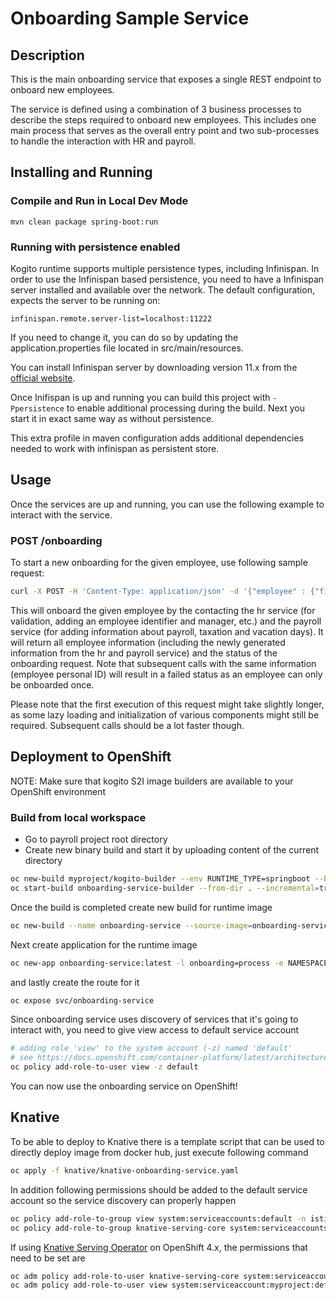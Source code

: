 # Onboarding Sample Service

## Description

This is the main onboarding service that exposes a single REST endpoint to onboard new employees.

The service is defined using a combination of 3 business processes to describe the steps required to onboard new employees.  This includes one main process that serves as the overall entry point and two sub-processes to handle the interaction with HR and payroll. 

## Installing and Running

### Compile and Run in Local Dev Mode

```
mvn clean package spring-boot:run
```

### Running with persistence enabled

Kogito runtime supports multiple persistence types, including Infinispan.
In order to use the Infinispan based persistence, you need to have a Infinispan server installed and available over the network.
The default configuration, expects the server to be running on:
```
infinispan.remote.server-list=localhost:11222
```
If you need to change it, you can do so by updating the application.properties file located in src/main/resources.

You can install Infinispan server by downloading version 11.x from the [official website](https://infinispan.org/download/).


Once Inifispan is up and running you can build this project with `-Ppersistence` to enable additional processing
during the build. Next you start it in exact same way as without persistence.

This extra profile in maven configuration adds additional dependencies needed to work with infinispan as persistent store. 

## Usage

Once the services are up and running, you can use the following example to interact with the service.

### POST /onboarding

To start a new onboarding for the given employee, use following sample request:

```sh
curl -X POST -H 'Content-Type: application/json' -d '{"employee" : {"firstName" : "Mark", "lastName" : "Test", "personalId" : "xxx-yy-zzz", "birthDate" : "1995-12-10T14:50:12.123+02:00", "address" : {"country" : "US", "city" : "Boston", "street" : "any street 3", "zipCode" : "10001"}}}' http://localhost:8080/onboarding
```

This will onboard the given employee by the contacting the hr service (for validation, adding an employee identifier and manager, etc.) and the payroll service (for adding information about payroll, taxation and vacation days).  It will return all employee information (including the newly generated information from the hr and payroll service) and the status of the onboarding request.  Note that subsequent calls with the same information (employee personal ID) will result in a failed status as an employee can only be onboarded once.

Please note that the first execution of this request might take slightly longer, as some lazy loading and initialization of various components might still be required.  Subsequent calls should be a lot faster though.

## Deployment to OpenShift

NOTE: Make sure that kogito S2I image builders are available to your OpenShift environment

### Build from local workspace

* Go to payroll project root directory
* Create new binary build and start it by uploading content of the current directory

```sh
oc new-build myproject/kogito-builder --env RUNTIME_TYPE=springboot --binary=true --name=onboarding-service-builder
oc start-build onboarding-service-builder --from-dir . --incremental=true
```

Once the build is completed create new build for runtime image

```sh
oc new-build --name onboarding-service --source-image=onboarding-service-builder --source-image-path=/home/kogito/bin:. --image-stream=kogito-runtime-jvm --env RUNTIME_TYPE=springboot
```

Next create application for the runtime image

```sh
oc new-app onboarding-service:latest -l onboarding=process -e NAMESPACE=myproject
```

and lastly create the route for it

```sh
oc expose svc/onboarding-service
```

Since onboarding service uses discovery of services that it's going to interact with, you need to give view access to 
default service account

``` sh
# adding role 'view' to the system account (-z) named 'default'
# see https://docs.openshift.com/container-platform/latest/architecture/additional_concepts/authorization.html#roles
oc policy add-role-to-user view -z default
```

You can now use the onboarding service on OpenShift!

## Knative

To be able to deploy to Knative there is a template script that can be used to directly deploy 
image from docker hub, just execute following command

```sh
oc apply -f knative/knative-onboarding-service.yaml
```

In addition following permissions should be added to the default service account so the
service discovery can properly happen

```sh
oc policy add-role-to-group view system:serviceaccounts:default -n istio-system
oc policy add-role-to-group knative-serving-core system:serviceaccounts:default -n default
```

If using [Knative Serving Operator](https://github.com/knative/serving-operator) on OpenShift 4.x, the permissions that need to be set are

```sh
oc adm policy add-role-to-user knative-serving-core system:serviceaccount:myproject:default -n default
oc adm policy add-role-to-user view system:serviceaccount:myproject:default -n istio-system    
```